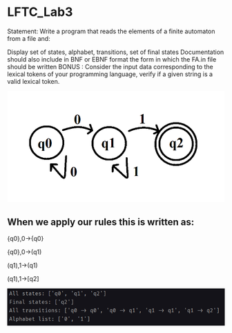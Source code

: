 # LFTC_Lab3

Statement: Write a program that reads the elements of a finite automaton from a file and:

Display set of states, alphabet, transitions, set of final states
Documentation should also include in BNF or EBNF format the form in which the FA.in file should be written
BONUS : Consider the input data corresponding to the lexical tokens of your programming language, verify if a given string is a valid lexical token.

![Project](problem.png)

## When we apply our rules this is written as:

{q0},0->{q0}

{q0},0->(q1)

(q1),1->(q1)

(q1),1->[q2]


![Project](results.png)

